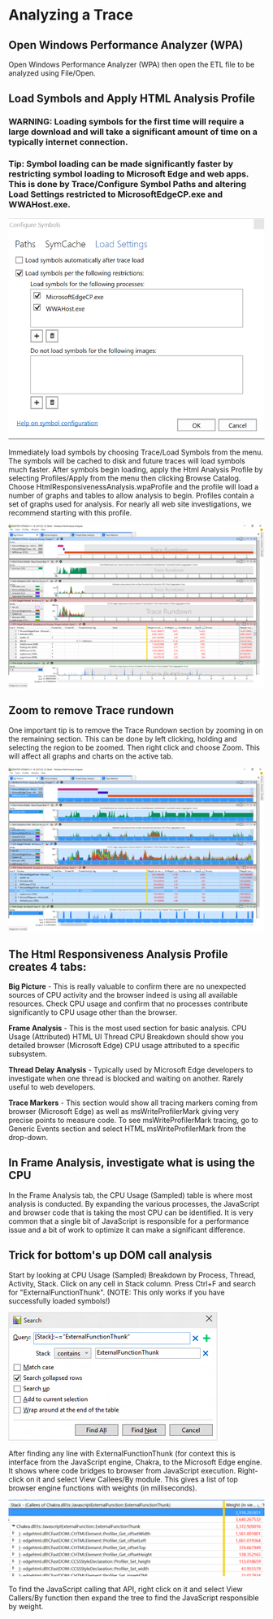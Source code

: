 # Analyzing a Trace

## Open Windows Performance Analyzer (WPA)
Open Windows Performance Analyzer (WPA) then open the ETL file to be analyzed using File/Open.

## Load Symbols and Apply HTML Analysis Profile
### WARNING: Loading symbols for the first time will require a large download and will take a significant amount of time on a typically internet connection.
### Tip: Symbol loading can be made significantly faster by restricting symbol loading to Microsoft Edge and web apps. This is done by Trace/Configure Symbol Paths and altering Load Settings restricted to MicrosoftEdgeCP.exe and WWAHost.exe.
![Symbol Restrictions](media/WPA-SymbolRestrictions.PNG)

Immediately load symbols by choosing Trace/Load Symbols from the menu. The symbols will be cached to disk and future traces will load symbols much faster. After symbols begin loading, apply the Html Analysis Profile by selecting Profiles/Apply from the menu then clicking Browse Catalog. Choose HtmlResponsivenessAnalysis.wpaProfile and the profile will load a number of graphs and tables to allow analysis to begin. Profiles contain a set of graphs used for analysis. For nearly all web site investigations, we recommend starting with this profile. 

![Big Picture](media/WPA-BigPicture.PNG)

## Zoom to remove Trace rundown
One important tip is to remove the Trace Rundown section by zooming in on the remaining section. This can be done by left clicking, holding and selecting the region to be zoomed. Then right click and choose Zoom. This will affect all graphs and charts on the active tab.

![Big Picture](media/WPA-PostZoom.PNG)

## The Html Responsiveness Analysis Profile creates 4 tabs:
**Big Picture** - This is really valuable to confirm there are no unexpected sources of CPU activity and the browser indeed is using all available resources. Check CPU usage and confirm that no processes contribute significantly to CPU usage other than the browser.

**Frame Analysis** - This is the most used section for basic analysis. CPU Usage (Attributed) HTML UI Thread CPU Breakdown should show you detailed browser (Microsoft Edge) CPU usage attributed to a specific subsystem.

**Thread Delay Analysis** - Typically used by Microsoft Edge developers to investigate when one thread is blocked and waiting on another. Rarely useful to web developers.

**Trace Markers** - This section would show all tracing markers coming from browser (Microsoft Edge) as well as  msWriteProfilerMark giving very precise points to measure code. To see msWriteProfilerMark tracing, go to Generic Events section and select HTML msWriteProfilerMark from the drop-down.

## In Frame Analysis, investigate what is using the CPU
In the Frame Analysis tab, the CPU Usage (Sampled) table is where most analysis is conducted. By expanding the various processes, the JavaScript and browser code that is taking the most CPU can be identified. It is very common that a single bit of JavaScript is responsible for a performance issue and a bit of work to optimize it can make a significant difference.

## Trick for bottom's up DOM call analysis
Start by looking at CPU Usage (Sampled) Breakdown by Process, Thread, Activity, Stack. Click on any cell in Stack column. Press Ctrl+F and search for "ExternalFunctionThunk". (NOTE: This only works if you have successfully loaded symbols!)

![Search For ExternalFunctionThunk](media/WPA-ExternalFunctionThunk.png)

After finding any line with ExternalFunctionThunk (for context this is interface from the JavaScript engine, Chakra, to the Microsoft Edge engine. It shows where code bridges to browser from JavaScript execution. Right-click on it and select View Callees/By module. This gives a list of top browser engine functions with weights (in milliseconds).

![View Callees](media/WPA-ViewCallees.png)

To find the JavaScript calling that API, right click on it and select View Callers/By function then expand the tree to find the JavaScript responsible by weight.
